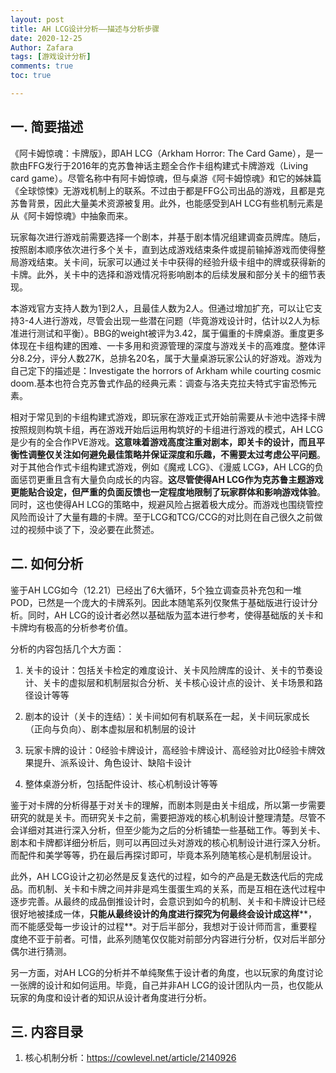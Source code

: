 ```yaml
---
layout: post
title: AH LCG设计分析——描述与分析步骤
date: 2020-12-25
Author: Zafara
tags: [游戏设计分析]
comments: true
toc: true

---
```


## **一. 简要描述**

 《阿卡姆惊魂：卡牌版》，即AH LCG（Arkham Horror: The Card Game），是一款由FFG发行于2016年的克苏鲁神话主题全合作卡组构建式卡牌游戏（Living card game）。尽管名称中有阿卡姆惊魂，但与桌游《阿卡姆惊魂》和它的姊妹篇《全球惊悚》无游戏机制上的联系。不过由于都是FFG公司出品的游戏，且都是克苏鲁背景，因此大量美术资源被复用。此外，也能感受到AH LCG有些机制元素是从《阿卡姆惊魂》中抽象而来。

 玩家每次进行游戏前需要选择一个剧本，并基于剧本情况组建调查员牌库。随后，按照剧本顺序依次进行多个关卡，直到达成游戏结束条件或提前输掉游戏而使得整局游戏结束。关卡间，玩家可以通过关卡中获得的经验升级卡组中的牌或获得新的卡牌。此外，关卡中的选择和游戏情况将影响剧本的后续发展和部分关卡的细节表现。

 本游戏官方支持人数为1到2人，且最佳人数为2人。但通过增加扩充，可以让它支持3-4人进行游戏，尽管会出现一些潜在问题（毕竟游戏设计时，估计以2人为标准进行测试和平衡）。BBG的weight被评为3.42，属于偏重的卡牌桌游。重度更多体现在卡组构建的困难、一卡多用和资源管理的深度与游戏关卡的高难度。整体评分8.2分，评分人数27K，总排名20名，属于大量桌游玩家公认的好游戏。游戏为自己定下的描述是：Investigate the horrors of Arkham while courting cosmic doom.基本也符合克苏鲁式作品的经典元素：调查与洛夫克拉夫特式宇宙恐怖元素。

 相对于常见到的卡组构建式游戏，即玩家在游戏正式开始前需要从卡池中选择卡牌按照规则构筑卡组，再在游戏开始后运用构筑好的卡组进行游戏的模式，AH LCG是少有的全合作PVE游戏。**这意味着游戏高度注重对剧本，即关卡的设计，而且平衡性调整仅关注如何避免最佳策略并保证深度和乐趣，不需要太过考虑公平问题**。对于其他合作式卡组构建式游戏，例如《魔戒 LCG》、《漫威 LCG》，AH LCG的负面惩罚更重且含有大量负向成长的内容。**这尽管使得AH LCG作为克苏鲁主题游戏更能贴合设定，但严重的负面反馈也一定程度地限制了玩家群体和影响游戏体验**。同时，这也使得AH LCG的策略中，规避风险占据着极大成分。而游戏也围绕管控风险而设计了大量有趣的卡牌。至于LCG和TCG/CCG的对比则在自己很久之前做过的视频中谈了下，没必要在此赘述。



## 二. 如何分析

 鉴于AH LCG如今（12.21）已经出了6大循环，5个独立调查员补充包和一堆POD，已然是一个庞大的卡牌系列。因此本随笔系列仅聚焦于基础版进行设计分析。同时，AH LCG的设计者必然以基础版为蓝本进行参考，使得基础版的关卡和卡牌均有极高的分析参考价值。

 分析的内容包括几个大方面：

1. 关卡的设计：包括关卡检定的难度设计、关卡风险牌库的设计、关卡的节奏设计、关卡的虚拟层和机制层拟合分析、关卡核心设计点的设计、关卡场景和路径设计等等

2. 剧本的设计（关卡的连结）：关卡间如何有机联系在一起，关卡间玩家成长（正向与负向）、剧本虚拟层和机制层的设计

3. 玩家卡牌的设计：0经验卡牌设计，高经验卡牌设计、高经验对比0经验卡牌效果提升、派系设计、角色设计、缺陷卡设计

4. 整体桌游分析，包括配件设计、核心机制设计等等

 鉴于对卡牌的分析得基于对关卡的理解，而剧本则是由关卡组成，所以第一步需要研究的就是关卡。而研究关卡之前，需要把游戏的核心机制设计整理清楚。尽管不会详细对其进行深入分析，但至少能为之后的分析铺垫一些基础工作。等到关卡、剧本和卡牌都详细分析后，则可以再回过头对游戏的核心机制设计进行深入分析。而配件和美学等等，扔在最后再探讨即可，毕竟本系列随笔核心是机制层设计。

 此外，AH LCG设计之初必然是反复迭代的过程，如今的产品是无数迭代后的完成品。而机制、关卡和卡牌之间并非是鸡生蛋蛋生鸡的关系，而是互相在迭代过程中逐步完善。从最终的成品倒推设计时，会意识到如今的机制、关卡和卡牌设计已经很好地被揉成一体，**只能从最终设计的角度进行探究为何最终会设计成这样****，而不能感受每一步设计的过程**。对于后半部分，我想对于设计师而言，重要程度绝不亚于前者。可惜，此系列随笔仅仅能对前部分内容进行分析，仅对后半部分偶尔进行猜测。

 另一方面，对AH LCG的分析并不单纯聚焦于设计者的角度，也以玩家的角度讨论一张牌的设计和如何运用。毕竟，自己并非AH LCG的设计团队内一员，也仅能从玩家的角度和设计者的知识从设计者角度进行分析。



## 三. 内容目录

1. 核心机制分析：https://cowlevel.net/article/2140926
